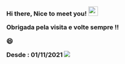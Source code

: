  
<h3>
 Hi there, Nice to meet you! <img src="https://media.giphy.com/media/hvRJCLFzcasrR4ia7z/giphy.gif" width="25px"/>
 
 Obrigada pela visita e volte sempre !! 
 
 😄 

 
 Desde : 01/11/2021  ![](https://visitor-badge.glitch.me/badge?page_id=camila-github&left_color=green&right_color=blueviolet)
  
 </h3>
 
 


 
 
 
